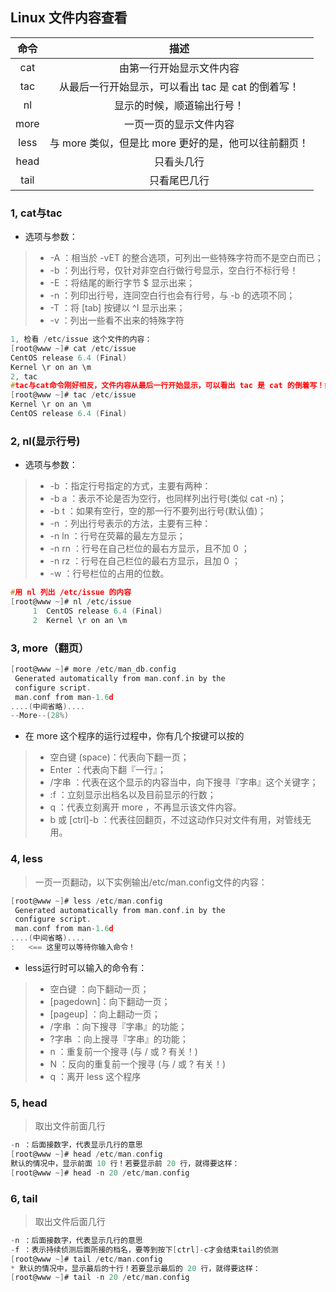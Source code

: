 ## Linux 文件内容查看
| 命令 | 描述 |
|:----:|:----:|
|cat | 由第一行开始显示文件内容|
|tac | 从最后一行开始显示，可以看出 tac 是 cat 的倒着写！|
|nl  | 显示的时候，顺道输出行号！|
|more|  一页一页的显示文件内容 |
| less  |与 more 类似，但是比 more 更好的是，他可以往前翻页！|
|head | 只看头几行|
|tail |只看尾巴几行|

### 1, cat与tac
* 选项与参数：
>* -A ：相当於 -vET 的整合选项，可列出一些特殊字符而不是空白而已；
>* -b ：列出行号，仅针对非空白行做行号显示，空白行不标行号！
>* -E ：将结尾的断行字节 $ 显示出来；
>* -n ：列印出行号，连同空白行也会有行号，与 -b 的选项不同；
>* -T ：将 [tab] 按键以 ^I 显示出来；
>* -v ：列出一些看不出来的特殊字符

~~~c
1, 检看 /etc/issue 这个文件的内容：
[root@www ~]# cat /etc/issue
CentOS release 6.4 (Final)
Kernel \r on an \m
2, tac
#tac与cat命令刚好相反，文件内容从最后一行开始显示，可以看出 tac 是 cat 的倒着写！如：
[root@www ~]# tac /etc/issue
Kernel \r on an \m
CentOS release 6.4 (Final)
~~~

### 2, nl(显示行号)
* 选项与参数：
>* -b ：指定行号指定的方式，主要有两种：
>* -b a ：表示不论是否为空行，也同样列出行号(类似 cat -n)；
>* -b t ：如果有空行，空的那一行不要列出行号(默认值)；
>* -n ：列出行号表示的方法，主要有三种：
>* -n ln ：行号在荧幕的最左方显示；
>* -n rn ：行号在自己栏位的最右方显示，且不加 0 ；
>* -n rz ：行号在自己栏位的最右方显示，且加 0 ；
>* -w ：行号栏位的占用的位数。
~~~c
#用 nl 列出 /etc/issue 的内容
[root@www ~]# nl /etc/issue
     1  CentOS release 6.4 (Final)
     2  Kernel \r on an \m
~~~

### 3, more（翻页）
~~~c
[root@www ~]# more /etc/man_db.config 
 Generated automatically from man.conf.in by the
 configure script.
 man.conf from man-1.6d
....(中间省略)....
--More--(28%) 
~~~
* 在 more 这个程序的运行过程中，你有几个按键可以按的
>* 空白键 (space)：代表向下翻一页；
>* Enter         ：代表向下翻『一行』；
>* /字串         ：代表在这个显示的内容当中，向下搜寻『字串』这个关键字；
>* :f            ：立刻显示出档名以及目前显示的行数；
>* q             ：代表立刻离开 more ，不再显示该文件内容。
>* b 或 [ctrl]-b ：代表往回翻页，不过这动作只对文件有用，对管线无用。

### 4, less
> 一页一页翻动，以下实例输出/etc/man.config文件的内容：
~~~c
[root@www ~]# less /etc/man.config
 Generated automatically from man.conf.in by the
 configure script.
 man.conf from man-1.6d
....(中间省略)....
:   <== 这里可以等待你输入命令！
~~~
* less运行时可以输入的命令有：
>* 空白键    ：向下翻动一页；
>* [pagedown]：向下翻动一页；
>* [pageup]  ：向上翻动一页；
>* /字串     ：向下搜寻『字串』的功能；
>* ?字串     ：向上搜寻『字串』的功能；
>* n         ：重复前一个搜寻 (与 / 或 ? 有关！)
>* N         ：反向的重复前一个搜寻 (与 / 或 ? 有关！)
>* q         ：离开 less 这个程序

### 5, head
> 取出文件前面几行
~~~c
-n ：后面接数字，代表显示几行的意思
[root@www ~]# head /etc/man.config
默认的情况中，显示前面 10 行！若要显示前 20 行，就得要这样：
[root@www ~]# head -n 20 /etc/man.config
~~~

### 6, tail
> 取出文件后面几行
~~~c
-n ：后面接数字，代表显示几行的意思
-f ：表示持续侦测后面所接的档名，要等到按下[ctrl]-c才会结束tail的侦测
[root@www ~]# tail /etc/man.config
* 默认的情况中，显示最后的十行！若要显示最后的 20 行，就得要这样：
[root@www ~]# tail -n 20 /etc/man.config
~~~